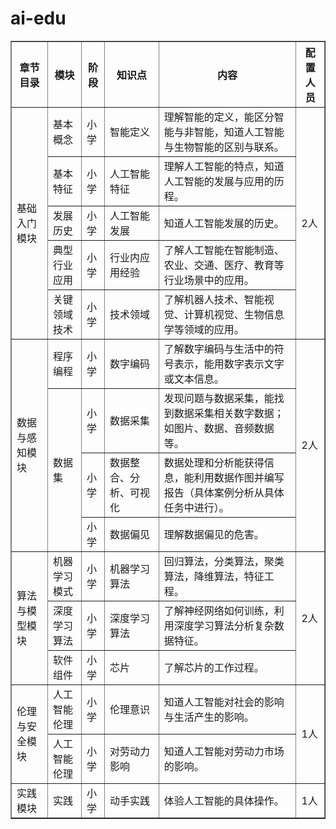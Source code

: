 # ai-edu

<table border="1">
    <tr>
        <th>章节目录</th>
        <th>模块</th>
        <th>阶段</th>
        <th>知识点</th>
        <th>内容</th>
        <th>配置人员</th>
    </tr>
    <tr>
        <td rowspan="5">基础入门模块</td>
        <td>基本概念</td>
        <td>小学</td>
        <td>智能定义</td>
        <td>理解智能的定义，能区分智能与非智能，知道人工智能与生物智能的区别与联系。</td>
        <td rowspan="5">2人</td>
    </tr>
    <tr>
        <td>基本特征</td>
        <td>小学</td>
        <td>人工智能特征</td>
        <td>理解人工智能的特点，知道人工智能的发展与应用的历程。</td>
    </tr>
    <tr>
        <td>发展历史</td>
        <td>小学</td>
        <td>人工智能发展</td>
        <td>知道人工智能发展的历史。</td>
    </tr>
    <tr>
        <td>典型行业应用</td>
        <td>小学</td>
        <td>行业内应用经验</td>
        <td>了解人工智能在智能制造、农业、交通、医疗、教育等行业场景中的应用。</td>
    </tr>
    <tr>
        <td>关键领域技术</td>
        <td>小学</td>
        <td>技术领域</td>
        <td>了解机器人技术、智能视觉、计算机视觉、生物信息学等领域的应用。</td>
    </tr>
    <tr>
        <td rowspan="4">数据与感知模块</td>
        <td>程序编程</td>
        <td>小学</td>
        <td>数字编码</td>
        <td>了解数字编码与生活中的符号表示，能用数字表示文字或文本信息。</td>
        <td rowspan="4">2人</td>
    </tr>
    <tr>
        <td rowspan="3">数据集</td>
        <td>小学</td>
        <td>数据采集</td>
        <td>发现问题与数据采集，能找到数据采集相关数字数据；如图片、数据、音频数据等。</td>
    </tr>
    <tr>
        <td>小学</td>
        <td>数据整合、分析、可视化</td>
        <td>数据处理和分析能获得信息，能利用数据作图并编写报告（具体案例分析从具体任务中进行）。</td>
    </tr>
    <tr>
        <td>小学</td>
        <td>数据偏见</td>
        <td>理解数据偏见的危害。</td>
    </tr>
    <tr>
        <td rowspan="3">算法与模型模块</td>
        <td>机器学习模式</td>
        <td>小学</td>
        <td>机器学习算法</td>
        <td>回归算法，分类算法，聚类算法，降维算法，特征工程。</td>
        <td rowspan="3">2人</td>
    </tr>
    <tr>
        <td>深度学习算法</td>
        <td>小学</td>
        <td>深度学习算法</td>
        <td>了解神经网络如何训练，利用深度学习算法分析复杂数据特征。</td>
    </tr>
    <tr>
        <td>软件组件</td>
        <td>小学</td>
        <td>芯片</td>
        <td>了解芯片的工作过程。</td>
    </tr>
    <tr>
        <td rowspan="2">伦理与安全模块</td>
        <td>人工智能伦理</td>
        <td>小学</td>
        <td>伦理意识</td>
        <td>知道人工智能对社会的影响与生活产生的影响。</td>
        <td rowspan="2">1人</td>
    </tr>
    <tr>
        <td>人工智能伦理</td>
        <td>小学</td>
        <td>对劳动力影响</td>
        <td>知道人工智能对劳动力市场的影响。</td>
    </tr>
    <tr>
        <td>实践模块</td>
        <td>实践</td>
        <td>小学</td>
        <td>动手实践</td>
        <td>体验人工智能的具体操作。</td>
        <td>1人</td>
    </tr>
</table>

